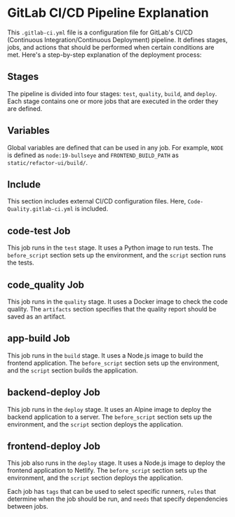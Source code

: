 # GitLab CI/CD Pipeline Explanation

This `.gitlab-ci.yml` file is a configuration file for GitLab's CI/CD (Continuous Integration/Continuous Deployment) pipeline. It defines stages, jobs, and actions that should be performed when certain conditions are met. Here's a step-by-step explanation of the deployment process:

## Stages

The pipeline is divided into four stages: `test`, `quality`, `build`, and `deploy`. Each stage contains one or more jobs that are executed in the order they are defined.

## Variables

Global variables are defined that can be used in any job. For example, `NODE` is defined as `node:19-bullseye` and `FRONTEND_BUILD_PATH` as `static/refactor-ui/build/`.

## Include

This section includes external CI/CD configuration files. Here, `Code-Quality.gitlab-ci.yml` is included.

## code-test Job

This job runs in the `test` stage. It uses a Python image to run tests. The `before_script` section sets up the environment, and the `script` section runs the tests.

## code_quality Job

This job runs in the `quality` stage. It uses a Docker image to check the code quality. The `artifacts` section specifies that the quality report should be saved as an artifact.

## app-build Job

This job runs in the `build` stage. It uses a Node.js image to build the frontend application. The `before_script` section sets up the environment, and the `script` section builds the application.

## backend-deploy Job

This job runs in the `deploy` stage. It uses an Alpine image to deploy the backend application to a server. The `before_script` section sets up the environment, and the `script` section deploys the application.

## frontend-deploy Job

This job also runs in the `deploy` stage. It uses a Node.js image to deploy the frontend application to Netlify. The `before_script` section sets up the environment, and the `script` section deploys the application.

Each job has `tags` that can be used to select specific runners, `rules` that determine when the job should be run, and `needs` that specify dependencies between jobs.
